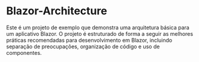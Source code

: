 # Blazor-Architecture
Este é um projeto de exemplo que demonstra uma arquitetura básica para um aplicativo Blazor. O projeto é estruturado de forma a seguir as melhores práticas recomendadas para desenvolvimento em Blazor, incluindo separação de preocupações, organização de código e uso de componentes.
